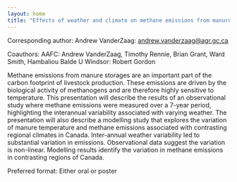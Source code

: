 ```yaml
---
layout: home
title: "Effects of weather and climate on methane emissions from manure storages"
---
```



Corresponding author: Andrew VanderZaag: andrew.vanderzaag@agr.gc.ca

Coauthors: AAFC: Andrew VanderZaag, Timothy Rennie, Brian Grant, Ward Smith, Hambaliou Balde
 U Windsor: Robert Gordon 

Methane emissions from manure storages are an important part of the carbon footprint of livestock production. These emissions are driven by the biological activity of methanogens and are therefore highly sensitive to temperature. This presentation will describe the results of an observational study where methane emissions were measured over a 7-year period, highlighting the interannual variability associated with varying weather. The presentation will also describe a modelling study that explores the variation of manure temperature and methane emissions associated with contrasting regional climates in Canada. Inter-annual weather variability led to substantial variation in emissions. Observational data suggest the variation is non-linear. Modelling results identify the variation in methane emissions in contrasting regions of Canada.

Preferred format: Either oral or poster
